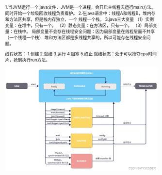 1.当JVM运行一个.java文件，JVM是一个进程，会开启主线程去运行main方法。
同时开始一个垃圾回收线程负责看护。
2.在java语言中：线程A和线程B，堆内存和方法区共享，但是栈内存独立，一个
线程一个栈。
3.java三大变量
        （1）实例变量：在堆中，只有一个。
        （2）静态变量：在方法区，只有一个。
        （3）局部变量：在栈中。
局部变量不会存在线程安全问题：因为局部变量在线程层面不共享（一个线程一个栈）
堆和方法区都是多线程共享的，所以可能存在线程安全问题。

线程状态：
        1.创建
        2.就绪
        3.运行
        4.阻塞
        5.终止
就绪状态：处于可以抢夺cpu时间片，抢到执行run方法。


![img_1.png](img_1.png)



